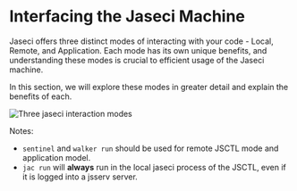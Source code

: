 # Interfacing the Jaseci Machine

Jaseci offers three distinct modes of interacting with your code - Local, Remote, and Application. Each mode has its own unique benefits, and understanding these modes is crucial to efficient usage of the Jaseci machine.

In this section, we will explore these modes in greater detail and explain the benefits of each.

![Three jaseci interaction modes](./interaction_modes.png)

Notes:
* `sentinel` and `walker run` should be used for remote JSCTL mode and application model.
* `jac run` will **always** run in the local jaseci process of the JSCTL, even if it is logged into a jsserv server.